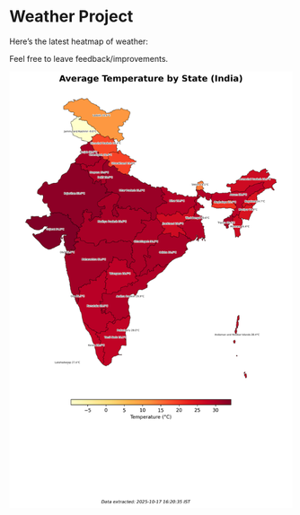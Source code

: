 # Weather Project

Here’s the latest heatmap of weather:

Feel free to leave feedback/improvements.

![India Heatmap](docs/assets/india_heatmap.png?v=F21F7D)
